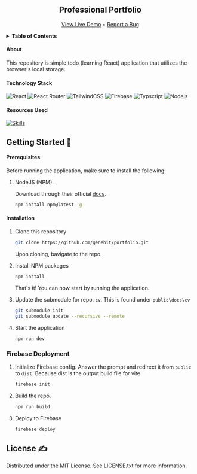 <div align="center">

## Professional Portfolio

[View Live Demo](https://jbitaraportfolio.web.app) • [Report a Bug](https://github.com/genebit/portfolio/issues)

</div>

<details>
<summary><b>Table of Contents</b></summary>

1. [About the Project](/README.md)

   - [Built With](/README.md#technology-stack)
   - [Resources Used](/README.md#resources-used)

2. [Getting Started](/README.md#getting-started-📌)

   - [Prerequisites](/README.md#prerequisites)
   - [Installation](/README.md#installation)

3. [License](/README.md#license-✍)
</details>

#### **About**

This repository is simple todo (learning React) application that utilizes the browser's local storage.

#### **Technology Stack**

![React](https://img.shields.io/badge/React-20232A?style=for-the-badge&logo=react&logoColor=61DAFB)
![React Router](https://img.shields.io/badge/React_Router-CA4245?style=for-the-badge&logo=react-router&logoColor=white)
![TailwindCSS](https://img.shields.io/badge/Tailwind_CSS-38B2AC?style=for-the-badge&logo=tailwind-css&logoColor=white)
![Firebase](https://img.shields.io/badge/Firebase-039BE5?style=for-the-badge&logo=Firebase&logoColor=white)
![Typscript](https://img.shields.io/badge/TypeScript-007ACC?style=for-the-badge&logo=typescript&logoColor=white)
![Nodejs](https://img.shields.io/badge/Node.js-43853D?style=for-the-badge&logo=node.js&logoColor=white)

#### **Resources Used**

[![Skills](https://skillicons.dev/icons?i=git,github,figma,vite,firebase,vscode)](https://skillicons.dev)

## **Getting Started** 📌

#### Prerequisites

Before running the application, make sure to install the following:

1. NodeJS (NPM).

   Download through their official [docs](https://nodejs.org/en/download).

   ```bash
   npm install npm@latest -g
   ```

#### Installation

1. Clone this repository

   ```bash
   git clone https://github.com/genebit/portfolio.git
   ```

   Upon cloning, bavigate to the repo.

2. Install NPM packages

   ```bash
   npm install
   ```

   That's it! You can now start by running the application.

3. Update the submodule for repo. `cv`. This is found under `public\docs\cv`

   ```bash
   git submodule init
   git submodule update --recursive --remote
   ```

4. Start the application
   ```bash
   npm run dev
   ```

### Firebase Deployment

1. Initialize Firebase config. Answer the prompt and redirect it from `public` to `dist`. Because dist is the output build file for vite

   ```bash
   firebase init
   ```

2. Build the repo.

   ```bash
   npm run build
   ```

3. Deploy to Firebase
   ```bash
   firebase deploy
   ```

## **License** ✍

Distributed under the MIT License. See LICENSE.txt for more information.
